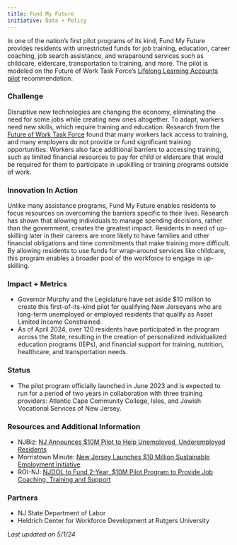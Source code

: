 ```yaml
---
title: Fund My Future
initiative: Data + Policy
---
```


In one of the nation’s first pilot programs of its kind, Fund My Future provides residents with unrestricted funds for job training, education, career coaching, job search assistance, and wraparound services such as childcare, eldercare, transportation to training, and more. The pilot is modeled on the Future of Work Task Force’s [Lifelong Learning Accounts pilot](https://fowtf.innovation.nj.gov/roadmap-and-recommendations.html) recommendation.

### Challenge
Disruptive new technologies are changing the economy, eliminating the need for some jobs while creating new ones altogether. To adapt, workers need new skills, which require training and education. Research from the [Future of Work Task Force](https://fowtf.innovation.nj.gov/resources.html) found that many workers lack access to training, and many employers do not provide or fund significant training opportunities. Workers also face additional barriers to accessing training, such as limited financial resources to pay for child or eldercare that would be required for them to participate in upskilling or training programs outside of work.

### Innovation In Action
Unlike many assistance programs, Fund My Future enables residents to focus resources on overcoming the barriers specific to their lives. Research has shown that allowing individuals to manage spending decisions, rather than the government, creates the greatest impact. Residents in need of up-skilling later in their careers are more likely to have families and other financial obligations and time commitments that make training more difficult. By allowing residents to use funds for wrap-around services like childcare, this program enables a broader pool of the workforce to engage in up-skilling.

### Impact + Metrics

- Governor Murphy and the Legislature have set aside $10 million to create this first-of-its-kind pilot for qualifying New Jerseyans who are long-term unemployed or employed residents that qualify as Asset Limited Income Constrained.
- As of April 2024, over 120 residents have participated in the program across the State, resulting in the creation of personalized individualized education programs (IEPs), and financial support for training, nutrition, healthcare, and transportation needs. 

### Status

- The pilot program officially launched in June 2023 and is expected to run for a period of two years in collaboration with three training providers: Atlantic Cape Community College, Isles, and Jewish Vocational Services of New Jersey. 

### Resources and Additional Information

- NJBiz: [NJ Announces $10M Pilot to Help Unemployed, Underemployed Residents](https://njbiz.com/nj-announces-10m-pilot-to-help-unemployed-underemployed-residents/)
- Morristown Minute: [New Jersey Launches $10 Million Sustainable Employment Initiative](https://morristownminute.town.news/g/morristown-nj/post/143845/new-jersey-launches-10-million-sustainable-employment-initiative)
- ROI-NJ: [NJDOL to Fund 2-Year, $10M Pilot Program to Provide Job Coaching, Training and Support](https://www.roi-nj.com/2023/02/08/finance/njdol-to-fund-2-year-10m-pilot-program-to-provide-job-coaching-training-and-support/)

### Partners

- NJ State Department of Labor
- Heldrich Center for Workforce Development at Rutgers University

*Last updated on 5/1/24*
